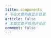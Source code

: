 ```yaml
---
title: components
# 不在文章列表显示目录
article: false
# 本篇文章不启用评论区
comment: false
---
```



<!-- 可在.md文件中，直接使用 <Catalog/>组件 自动生成目录 -->
<Catalog level="3"/>